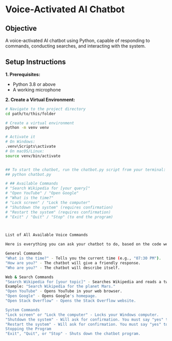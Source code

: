 # Voice-Activated AI Chatbot

## Objective
A voice-activated AI chatbot using Python, capable of responding to commands, conducting searches, and interacting with the system.

## Setup Instructions

**1. Prerequisites:**
- Python 3.8 or above
- A working microphone

**2. Create a Virtual Environment:**
```bash
# Navigate to the project directory
cd path/to/this/folder

# Create a virtual environment
python -m venv venv

# Activate it
# On Windows:
.venv\Scripts\activate
# On macOS/Linux:
source venv/bin/activate


## To start the chatbot, run the chatbot.py script from your terminal:
## python chatbot.py

# ## Available Commands
# "Search Wikipedia for [your query]"
# "Open YouTube" / "Open Google"
# "What is the time?"
# "Lock screen" / "Lock the computer"
# "Shutdown the system" (requires confirmation)
# "Restart the system" (requires confirmation)
# "Exit" / "Quit" / "Stop" (to end the program)



List of All Available Voice Commands

Here is everything you can ask your chatbot to do, based on the code we have built.

General Commands
"What is the time?" - Tells you the current time (e.g., "07:30 PM").
"How are you?" - The chatbot will give a friendly response.
"Who are you?" - The chatbot will describe itself.

Web & Search Commands
"Search Wikipedia for [your topic]" - Searches Wikipedia and reads a two-sentence summary.
Example: "Search Wikipedia for the planet Mars."
"Open YouTube" - Opens YouTube in your web browser.
"Open Google" - Opens Google's homepage.
"Open Stack Overflow" - Opens the Stack Overflow website.

System Commands
"Lock screen" or "Lock the computer" - Locks your Windows computer.
"Shutdown the system" - Will ask for confirmation. You must say "yes" to proceed with the shutdown.
"Restart the system" - Will ask for confirmation. You must say "yes" to proceed with the restart.
Stopping the Program
"Exit", "Quit", or "Stop" - Shuts down the chatbot program.